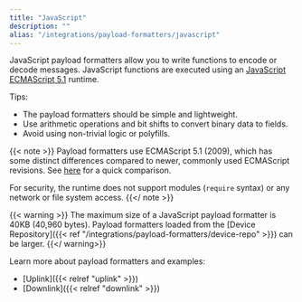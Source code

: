 ```yaml
---
title: "JavaScript"
description: ""
alias: "/integrations/payload-formatters/javascript"
---
```


JavaScript payload formatters allow you to write functions to encode or decode messages. JavaScript functions are executed using an [JavaScript ECMAScript 5.1](https://www.ecma-international.org/ecma-262/5.1/) runtime.

<!--more-->

Tips:

- The payload formatters should be simple and lightweight. 
- Use arithmetic operations and bit shifts to convert binary data to fields. 
- Avoid using non-trivial logic or polyfills. 

{{< note >}}
Payload formatters use ECMAScript 5.1 (2009), which has some distinct differences compared to newer, commonly used ECMAScript revisions. See [here](https://www.javatpoint.com/es5-vs-es6) for a quick comparison.

For security, the runtime does not support modules (`require` syntax) or any network or file system access.
{{</ note >}}

{{< warning >}} The maximum size of a JavaScript payload formatter is 40KB (40,960 bytes). Payload formatters loaded from the [Device Repository]({{< ref "/integrations/payload-formatters/device-repo" >}}) can be larger. {{</ warning>}}

Learn more about payload formatters and examples:

- [Uplink]({{< relref "uplink" >}})
- [Downlink]({{< relref "downlink" >}})
